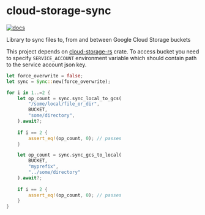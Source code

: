# cloud-storage-sync

[![docs](https://docs.rs/cloud-storage-sync/badge.svg)](https://docs.rs/cloud-storage-sync)

Library to sync files to, from and between Google Cloud Storage buckets

This project depends on [cloud-storage-rs](https://github.com/ThouCheese/cloud-storage-rs.git) crate.
To access bucket you need to specify `SERVICE_ACCOUNT` environment variable which should contain path to the service account json key.

```rust
let force_overwrite = false;
let sync = Sync::new(force_overwrite);

for i in 1..=2 {
    let op_count = sync.sync_local_to_gcs(
        "/some/local/file_or_dir", 
        BUCKET,
        "some/directory",
    ).await?;
    
    if i == 2 {
        assert_eq!(op_count, 0); // passes
    }

    let op_count = sync.sync_gcs_to_local(
        BUCKET,
        "myprefix",
        "../some/directory"
    ).await?;
    
    if i == 2 {
        assert_eq!(op_count, 0); // passes
    }
}
```
